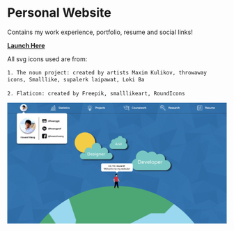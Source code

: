 # Personal Website

Contains my work experience, portfolio, resume and social links! 

**[Launch Here](https://www.h-wang.me)**

All svg icons used are from:

    1. The noun project: created by artists Maxim Kulikov, throwaway icons, Smalllike, supalerk laipawat, Loki Ba

    2. Flaticon: created by Freepik, smalllikeart, RoundIcons

![alt](https://github.com/hwanggit/hwanggit.github.io/blob/master/images/header-image/h-wang.png)